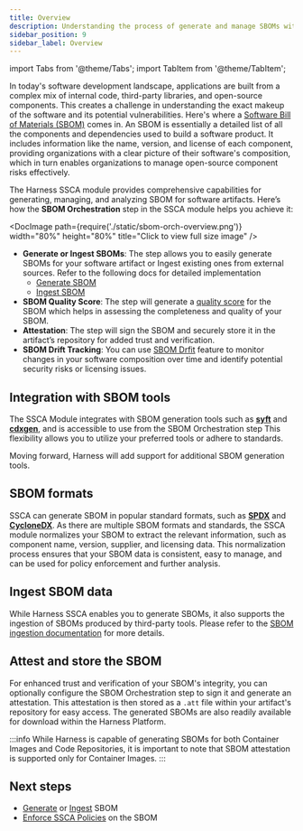 ```yaml
---
title: Overview
description: Understanding the process of generate and manage SBOMs with Harness SSCA
sidebar_position: 9
sidebar_label: Overview
---
```


import Tabs from '@theme/Tabs';
import TabItem from '@theme/TabItem';

In today's software development landscape, applications are built from a complex mix of internal code, third-party libraries, and open-source components. This creates a challenge in understanding the exact makeup of the software and its potential vulnerabilities. Here's where a [Software Bill of Materials (SBOM)](https://security.cms.gov/learn/software-bill-materials-sbom) comes in. An SBOM is essentially a detailed list of all the components and dependencies used to build a software product. It includes information like the name, version, and license of each component, providing organizations with a clear picture of their software's composition, which in turn enables organizations to manage open-source component risks effectively.

The Harness SSCA module provides comprehensive capabilities for generating, managing, and analyzing SBOM for software artifacts. Here’s how the **SBOM Orchestration** step in the SSCA module helps you achieve it:


<DocImage path={require('./static/sbom-orch-overview.png')} width="80%" height="80%" title="Click to view full size image" />



* **Generate or Ingest SBOMs**: The step allows you to easily generate SBOMs for your software artifact or Ingest existing ones from external sources. Refer to the following docs for detailed implementation
    * [Generate SBOM](/docs/software-supply-chain-assurance/sbom/generate-sbom)
    * [Ingest SBOM](/docs/software-supply-chain-assurance/sbom/ingest-sbom-data)
* **SBOM Quality Score**: The step will generate a [quality score](/docs/software-supply-chain-assurance/sbom/sbom-score) for the SBOM which helps in assessing the completeness and quality of your SBOM.
* **Attestation**: The step will sign the SBOM and securely store it in the artifact’s repository for added trust and verification.
* **SBOM Drift Tracking**: You can use [SBOM Drfit](/docs/software-supply-chain-assurance/sbom/sbom-drift) feature to monitor changes in your software composition over time and identify potential security risks or licensing issues.


## Integration with SBOM tools

The SSCA Module integrates with SBOM generation tools such as **[syft](https://github.com/anchore/syft)** and **[cdxgen](https://cyclonedx.github.io/cdxgen/#/)**, and is accessible to use from the SBOM Orchestration step This flexibility allows you to utilize your preferred tools or adhere to standards. 

Moving forward, Harness will add support for additional SBOM generation tools.


## SBOM formats

SSCA can generate SBOM in popular standard formats, such as **[SPDX](https://spdx.dev/)** and **[CycloneDX](https://cyclonedx.org/)**. As there are multiple SBOM formats and standards, the SSCA module normalizes your SBOM to extract the relevant information, such as component name, version, supplier, and licensing data. This normalization process ensures that your SBOM data is consistent, easy to manage, and can be used for policy enforcement and further analysis.


## Ingest SBOM data

While Harness SSCA enables you to generate SBOMs, it also supports the ingestion of SBOMs produced by third-party tools. Please refer to the [SBOM ingestion documentation](https://developer.harness.io/docs/software-supply-chain-assurance/sbom/ingest-sbom-data) for more details.


## Attest and store the SBOM

For enhanced trust and verification of your SBOM's integrity, you can optionally configure the SBOM Orchestration step to sign it and generate an attestation. This attestation is then stored as a `.att` file within your artifact's repository for easy access. The generated SBOMs are also readily available for download within the Harness Platform.

:::info
While Harness is capable of generating SBOMs for both Container Images and Code Repositories, it is important to note that SBOM attestation is supported only for Container Images.
:::

## Next steps

* [Generate](https://developer.harness.io/docs/software-supply-chain-assurance/sbom/generate-sbom) or [Ingest](https://developer.harness.io/docs/software-supply-chain-assurance/sbom/ingest-sbom-data) SBOM
* [Enforce SSCA Policies](https://developer.harness.io/docs/software-supply-chain-assurance/ssca-policies/overview) on the SBOM